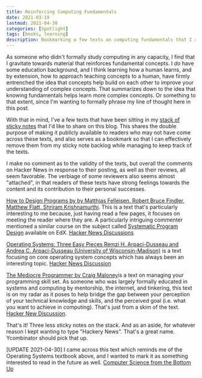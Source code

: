 ```yaml
---
title: Reinforcing Computing Fundamentals
date: 2021-03-19
lastmod: 2021-04-30
categories: [Spotlight]
tags: [books, learning]
description: Bookmarking a few texts on computing fundamentals that I aim to read in the near future.
---
```


As someone who didn't formally study computing in any capacity, I find that I
gravitate towards material that reinforces fundamental concepts. I *do* have
some education background, and I think learning how a human learns, and by
extension, how to approach teaching concepts to a human, have firmly entrenched
the idea that concepts help build on each other to improve your understanding of
complex concepts. That summarizes down to the idea that knowing fundamentals
helps learn more complex concepts. Or something to that extent, since I'm
wanting to formally phrase my line of thought here in this post.

With that in mind, I've a few texts that have been sitting in my [stack of
sticky notes](https://keep.google.com/) that I'd like to share on this blog.
This shares the double purpose of making it publicly available to readers who
may not have come across these texts, and also serves as a bookmark so that I
can effectively remove them from my sticky note backlog while managing to keep
track of the texts.

I make no comment as to the validity of the texts, but overall the comments on
Hacker News in response to their posting, as well as their reviews, all seem
favorable. The verbiage of some reviewers also seems almost "attached", in that
readers of these texts have strong feelings towards the content and its
contribution to their personal successes. 

[How to Design Programs by by Matthias Felleisen, Robert Bruce Findler, Matthew
Flatt, Shriram Krishnamurthi](https://htdp.org/2018-01-06/Book/). This is a text
that's particularly interesting to me because, just having read a few pages, it
focuses on meeting the reader where they are. A particularly intriguing
commenter mentioned a similar course on the subject called [Systematic Program
Design](https://learning.edx.org/course/course-v1:UBCx+SPD1x+2T2016/home)
available on EdX. [Hacker News
Discussions](https://news.ycombinator.com/item?id=26493990)

[Operating Systems: Three Easy Pieces Remzi H. Arpaci-Dusseau and Andrea C.
Arpaci-Dusseau (University of
Wisconsin-Madison)](https://pages.cs.wisc.edu/~remzi/OSTEP/) is a text focusing
on core operating system concepts which has always been an interesting topic.
[Hacker News Discussion](https://news.ycombinator.com/item?id=26051386)

[The Mediocre Programmer by Craig
Maloney](http://themediocreprogrammer.com/build/html/the_mediocre_programmer.html)is
a text on managing your programming skill set. As someone who was largely
formally educated in systems and computing by mentorship, the internet, and
tinkering, this text is on my radar as it poses to help bridge the gap between
your perception of your technical knowledge and skills, and the perceived goal
(i.e. what you want to achieve in computing). That's just from a skim of the
text. [Hacker New Discussion](https://news.ycombinator.com/item?id=26051600).

That's it! Three less sticky notes on the stack. And as an aside, for whatever
reason I kept wanting to type "Hackery News". That's a great name. Ycombinator
should pick that up.

[UPDATE 2021-04-30] I came across this text which reminds me of the Operating 
Systems textbook above, and I wanted to mark it as something interested to read
in the future as well.
[Computer Science from the Bottom Up](https://www.bottomupcs.com/)
